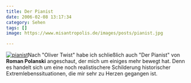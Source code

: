 ```yaml
---
title: Der Pianist
date: 2006-02-08 13:17:34
category: Sehen
tags: []
image: https://www.misantropolis.de/images/posts/pianist.jpg

---
```


[![](http://www.misantropolis.de/wp-content/uploads/2008/04/pianist.jpg "pianist")](http://www.misantropolis.de/wp-content/uploads/2008/04/pianist.jpg)Nach "Oliver Twist" habe ich schließlich auch "Der Pianist" von **Roman Polanski** angeschaut, der mich um einiges mehr bewegt hat. Denn es handelt sich um eine noch realistischere Schilderung historischer Extremlebenssituationen, die mir sehr zu Herzen gegangen ist.

